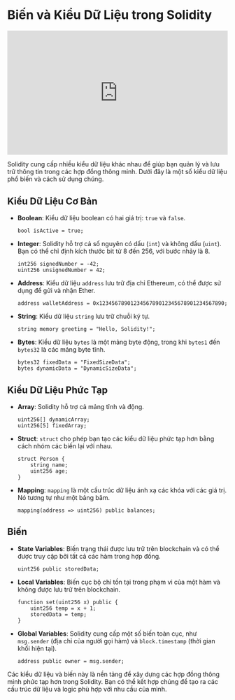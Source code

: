 # Biến và Kiểu Dữ Liệu trong Solidity

<div style="position: relative; width: 100%; height: 0; padding-bottom: 56.25%;">
    <iframe src="https://www.youtube.com/embed/r0D6CizmPQw?si=_pM0FiEWZfeXAD0l" 
            title="YouTube video player" 
            frameborder="0" 
            allow="accelerometer; autoplay; clipboard-write; encrypted-media; gyroscope; picture-in-picture; web-share" 
            referrerpolicy="strict-origin-when-cross-origin" 
            allowfullscreen 
            style="position: absolute; top: 0; left: 0; width: 100%; height: 100%;">
    </iframe>
</div>

Solidity cung cấp nhiều kiểu dữ liệu khác nhau để giúp bạn quản lý và lưu trữ thông tin trong các hợp đồng thông minh. Dưới đây là một số kiểu dữ liệu phổ biến và cách sử dụng chúng.

## Kiểu Dữ Liệu Cơ Bản

- **Boolean**: Kiểu dữ liệu boolean có hai giá trị: `true` và `false`.
  ````solidity
  bool isActive = true;
  ````

- **Integer**: Solidity hỗ trợ cả số nguyên có dấu (`int`) và không dấu (`uint`). Bạn có thể chỉ định kích thước bit từ 8 đến 256, với bước nhảy là 8.
  ````solidity
  int256 signedNumber = -42;
  uint256 unsignedNumber = 42;
  ````

- **Address**: Kiểu dữ liệu `address` lưu trữ địa chỉ Ethereum, có thể được sử dụng để gửi và nhận Ether.
  ````solidity
  address walletAddress = 0x1234567890123456789012345678901234567890;
  ````

- **String**: Kiểu dữ liệu `string` lưu trữ chuỗi ký tự.
  ````solidity
  string memory greeting = "Hello, Solidity!";
  ````

- **Bytes**: Kiểu dữ liệu `bytes` là một mảng byte động, trong khi `bytes1` đến `bytes32` là các mảng byte tĩnh.
  ````solidity
  bytes32 fixedData = "FixedSizeData";
  bytes dynamicData = "DynamicSizeData";
  ````

## Kiểu Dữ Liệu Phức Tạp

- **Array**: Solidity hỗ trợ cả mảng tĩnh và động.
  ````solidity
  uint256[] dynamicArray;
  uint256[5] fixedArray;
  ````

- **Struct**: `struct` cho phép bạn tạo các kiểu dữ liệu phức tạp hơn bằng cách nhóm các biến lại với nhau.
  ````solidity
  struct Person {
      string name;
      uint256 age;
  }
  ````

- **Mapping**: `mapping` là một cấu trúc dữ liệu ánh xạ các khóa với các giá trị. Nó tương tự như một bảng băm.
  ````solidity
  mapping(address => uint256) public balances;
  ````

## Biến

- **State Variables**: Biến trạng thái được lưu trữ trên blockchain và có thể được truy cập bởi tất cả các hàm trong hợp đồng.
  ````solidity
  uint256 public storedData;
  ````

- **Local Variables**: Biến cục bộ chỉ tồn tại trong phạm vi của một hàm và không được lưu trữ trên blockchain.
  ````solidity
  function set(uint256 x) public {
      uint256 temp = x + 1;
      storedData = temp;
  }
  ````

- **Global Variables**: Solidity cung cấp một số biến toàn cục, như `msg.sender` (địa chỉ của người gọi hàm) và `block.timestamp` (thời gian khối hiện tại).
  ````solidity
  address public owner = msg.sender;
  ````

Các kiểu dữ liệu và biến này là nền tảng để xây dựng các hợp đồng thông minh phức tạp hơn trong Solidity. Bạn có thể kết hợp chúng để tạo ra các cấu trúc dữ liệu và logic phù hợp với nhu cầu của mình.
